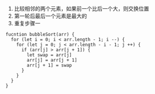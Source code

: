 1. 比较相邻的两个元素，如果前一个比后一个大，则交换位置
2. 第一轮后最后一个元素是最大的
3. 重复步骤一
```
fucntion bubbleSort(arr) {
  for (let i = 0; i < arr.length - 1; i --) {
    for (let j = 0; j < arr.length - i - 1; j ++) {
      if (arr[j] > arr[j + 1]) {
        let swap = arr[j]
        arr[j] = arr[j + 1]
        arr[j + 1] = swap
      }
    }
  }
}
```
